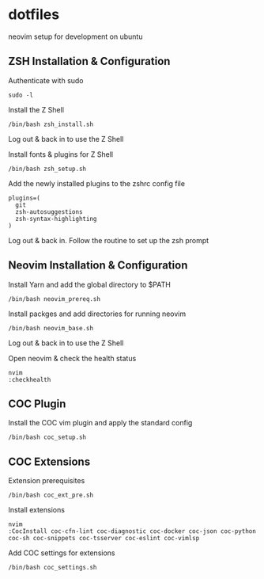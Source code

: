 # dotfiles
neovim setup for development on ubuntu

## ZSH Installation & Configuration

Authenticate with sudo

```
sudo -l
```

Install the Z Shell

```
/bin/bash zsh_install.sh
```

Log out & back in to use the Z Shell

Install fonts & plugins for Z Shell

```
/bin/bash zsh_setup.sh
```

Add the newly installed plugins to the zshrc config file

```
plugins=(
  git
  zsh-autosuggestions
  zsh-syntax-highlighting
)
```

Log out & back in.
Follow the routine to set up the zsh prompt

## Neovim Installation & Configuration

Install Yarn and add the global directory to $PATH

```
/bin/bash neovim_prereq.sh
```

Install packges and add directories for running neovim

```
/bin/bash neovim_base.sh
```

Log out & back in to use the Z Shell

Open neovim & check the health status

```
nvim
:checkhealth
```

## COC Plugin

Install the COC vim plugin and apply the standard config

```
/bin/bash coc_setup.sh
```
## COC Extensions

Extension prerequisites

```
/bin/bash coc_ext_pre.sh
```

Install extensions

```
nvim
:CocInstall coc-cfn-lint coc-diagnostic coc-docker coc-json coc-python coc-sh coc-snippets coc-tsserver coc-eslint coc-vimlsp
```

Add COC settings for extensions

```
/bin/bash coc_settings.sh
```


